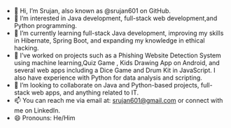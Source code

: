 - 👋 Hi, I’m Srujan, also known as @srujan601 on GitHub.
- 👀 I’m interested in Java development, full-stack web development,and Python programming.
- 🌱 I’m currently learning full-stack Java development, improving my skills in Hibernate, Spring Boot, and expanding my knowledge in ethical hacking.
- 💼 I’ve worked on projects such as a Phishing Website Detection System using machine learning,Quiz Game , Kids Drawing App on Android, and several web apps including a Dice Game and Drum Kit in JavaScript. I also have experience with Python for data analysis and scripting.
- 💞️ I’m looking to collaborate on Java and Python-based projects, full-stack web apps, and anything related to IT.
- 📫 You can reach me via email at: srujan601@gmail.com or connect with me on LinkedIn.
- 😄 Pronouns: He/Him

